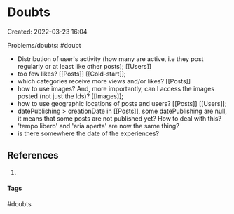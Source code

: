 # Doubts
Created: 2022-03-23 16:04

Problems/doubts: #doubt 
- Distribution of user's activity (how many are active, i.e they post regularly or at least like other posts); [[Users]]
- too few likes? [[Posts]] [[Cold-start]];
- which categories receive more views  and/or likes? [[Posts]]
- how to use images? And, more importantly, can I access the images posted (not just the Ids)? [[Images]];
- how to use geographic locations of posts and users? [[Posts]]  [[Users]];
- datePublishing > creationDate in [[Posts]], some datePublishing are null, it means that some posts are not published yet? How to deal with this?
- 'tempo libero' and 'aria aperta' are now the same thing?
- is there somewhere the date of the experiences?

## References
1. 


#### Tags
#doubts
